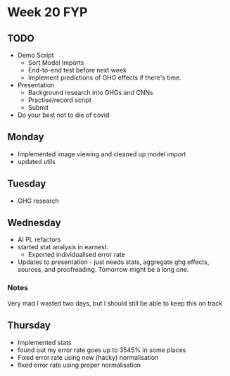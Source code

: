 # Week 20 FYP

## TODO 
- Demo Script 
  - Sort Model Imports
  - End-to-end test before next week 
  - Implement predictions of GHG effects if there's time. 
- Presentation
  - Background research into GHGs and CNNs 
  - Practise/record script 
  - Submit
- Do your best not to die of covid

## Monday 
- Implemented image viewing and cleaned up model import
- updated utils

## Tuesday
- GHG research

## Wednesday 
- AI PL refactors 
- started stat analysis in earnest. 
  - Exported individualised error rate 
- Updates to presentation - just needs stats, aggregate ghg effects, sources, and proofreading. Tomorrow might be a long one. 

### Notes  
Very mad I wasted two days, but I should still be able to keep this on track

## Thursday 
- Implemented stats
- found out my error rate goes up to 3545% in some places 
- Fixed error rate using new (hacky) normalisation
- fixed error rate using proper normalisation 
 
